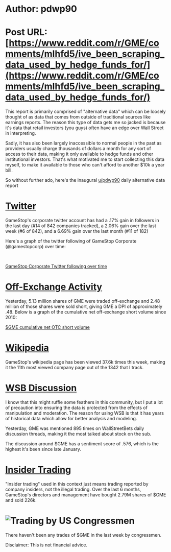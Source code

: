 # Author: pdwp90
# Post URL: [https://www.reddit.com/r/GME/comments/mlhfd5/ive_been_scraping_data_used_by_hedge_funds_for/](https://www.reddit.com/r/GME/comments/mlhfd5/ive_been_scraping_data_used_by_hedge_funds_for/)


This report is primarily comprised of "alternative data" which can be loosely thought of as data that comes from outside of traditional sources like earnings reports. The reason this type of data gets me so jacked is because it's data that retail investors (you guys) often have an edge over Wall Street in interpreting.

Sadly, it has also been largely inaccessible to normal people in the past as providers usually charge thousands of dollars a month for any sort of access to their data, making it only available to hedge funds and other institutional investors. That's what motivated me to start collecting this data myself, to make it available to those who can't afford to another $10k a year bill.

So without further ado, here's the inaugural [u/pdwp90](https://www.reddit.com/u/pdwp90/) daily alternative data report

# [Twitter](https://www.quiverquant.com/sources/twitter)

GameStop's corporate twitter account has had a .17% gain in followers in the last day (#14 of 842 companies tracked), a 2.06% gain over the last week (#6 of 842), and a 6.69% gain over the last month (#11 of 182)

Here's a graph of the twitter following of GameStop Corporate (@gamestopcorp) over time:

&#x200B;

[GameStop Corporate Twitter following over time](https://preview.redd.it/drcz07neclr61.png?width=1586&format=png&auto=webp&s=dcb597cee47d341d7ef7fb31c5e5b671678c3e58)

# [Off-Exchange Activity](https://www.quiverquant.com/offexchange/GME)

Yesterday, 5.13 million shares of GME were traded off-exchange and 2.48 million of those shares were sold short, giving GME a DPI of approximately .48. Below is a graph of the cumulative net off-exchange short volume since 2010:

[$GME cumulative net OTC short volume](https://preview.redd.it/oh50okh4clr61.png?width=1322&format=png&auto=webp&s=92ac7000546394d8a53cecdf8a705d2042ffb560)

# [Wikipedia](https://www.quiverquant.com/sources/wikipedia/GME)

GameStop's wikipedia page has been viewed 37.6k times this week, making it the 11th most viewed company page out of the 1342 that I track.

# [WSB Discussion](https://www.quiverquant.com/sources/wallstreetbets/gme)

I know that this might ruffle some feathers in this community, but I put a lot of precaution into ensuring the data is protected from the effects of manipulation and moderation. The reason for using WSB is that it has years of historical data which allow for better analysis and modeling.

Yesterday, GME was mentioned 895 times on WallStreetBets daily discussion threads, making it the most talked about stock on the sub.

The discussion around $GME has a sentiment score of .576, which is the highest it's been since late January.

# [Insider Trading](https://www.quiverquant.com/dashboard/GME/)

"Insider trading" used in this context just means trading reported by company insiders, not the illegal trading. Over the last 6 months, GameStop's directors and management have bought 2.79M shares of $GME and sold 226k.

# ![Trading by US Congressmen](https://www.quiverquant.com/sources/senatetrading)

There haven't been any trades of $GME in the last week by congressmen.

Disclaimer: This is not financial advice.